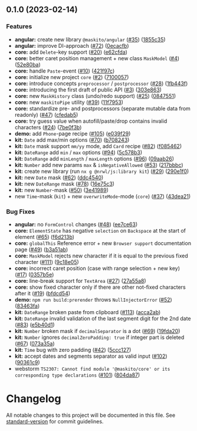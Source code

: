## 0.1.0 (2023-02-14)

### Features

* **angular:** create new library `@maskito/angular` ([#35](https://github.com/tinkoff/maskito/issues/35)) ([1855c35](https://github.com/tinkoff/maskito/commit/1855c3587b70522b0d1c196d1fe036e8bc11ae71))
* **angular:** improve DI-approach ([#72](https://github.com/tinkoff/maskito/issues/72)) ([0ecacfb](https://github.com/tinkoff/maskito/commit/0ecacfbb6ed0dcbe3b8c4514e4d3ad75654931f1))
* **core:** add `Delete`-key support ([#20](https://github.com/tinkoff/maskito/issues/20)) ([e62cfda](https://github.com/tinkoff/maskito/commit/e62cfda97bd008eea4bb343abcc3e3ae658df204))
* **core:** better caret position management + new class `MaskModel` ([#4](https://github.com/tinkoff/maskito/issues/4)) ([52e80ba](https://github.com/tinkoff/maskito/commit/52e80ba5ec02bab7b0c175d6401a642c11efb030))
* **core:** handle `Paste`-event ([#10](https://github.com/tinkoff/maskito/issues/10)) ([421f97c](https://github.com/tinkoff/maskito/commit/421f97cafb0be19d54bda1ebe5f2c9c29355578e))
* **core:** initialize new project `core` ([#2](https://github.com/tinkoff/maskito/issues/2)) ([7100057](https://github.com/tinkoff/maskito/commit/7100057e25e480cfa44671d0220eb5c0ed37090e))
* **core:** introduce concepts `preprocessor` / `postprocessor` ([#28](https://github.com/tinkoff/maskito/issues/28)) ([1fb443f](https://github.com/tinkoff/maskito/commit/1fb443fe0d57d497e7c5954b6799fee5c7d0fcb9))
* **core:** introducing the first draft of public API ([#3](https://github.com/tinkoff/maskito/issues/3)) ([303e863](https://github.com/tinkoff/maskito/commit/303e863867956ec51ba27b4c17f14901dcbb646a))
* **core:** new `MaskHistory` class (undo/redo support) ([#25](https://github.com/tinkoff/maskito/issues/25)) ([0847551](https://github.com/tinkoff/maskito/commit/084755181bac4e568caf02c815388ac32a34fa9b))
* **core:** new `maskitoPipe` utility ([#39](https://github.com/tinkoff/maskito/issues/39)) ([11f7953](https://github.com/tinkoff/maskito/commit/11f79530e52718447760cd52db5efb6fc2bea4ac))
* **core:** standardize pre- and postprocessors (separate mutable data from readonly) ([#47](https://github.com/tinkoff/maskito/issues/47)) ([cfedab5](https://github.com/tinkoff/maskito/commit/cfedab5a7d4587e93d9e9b193980f4f8b86d5c55))
* **core:** try guess value when autofill/paste/drop contains invalid characters ([#24](https://github.com/tinkoff/maskito/issues/24)) ([7be0f3b](https://github.com/tinkoff/maskito/commit/7be0f3b12ff3e41f7f3229a97a9f16ac6f51c855))
* **demo:** add `Phone`-page recipe ([#105](https://github.com/tinkoff/maskito/issues/105)) ([e039f29](https://github.com/tinkoff/maskito/commit/e039f29232e965e81783b4f990e3fd27e694b39e))
* **kit:** `Date` add max/min options ([#70](https://github.com/tinkoff/maskito/issues/70)) ([b708243](https://github.com/tinkoff/maskito/commit/b708243e247c16dc70ba76835c924eb4540c7905))
* **kit:** `Date` mask support `mm/yy` mode, add `Card` recipe ([#82](https://github.com/tinkoff/maskito/issues/82)) ([f085462](https://github.com/tinkoff/maskito/commit/f08546204e0c24ddc2eba2a5eac1ebdce7295aef))
* **kit:** `DateRange` add `min` / `max` options ([#94](https://github.com/tinkoff/maskito/issues/94)) ([5c578b3](https://github.com/tinkoff/maskito/commit/5c578b32a3a73662fd6031f88bc89f6e3e682edc))
* **kit:** `DateRange` add `minLength` / `maxLength` options ([#96](https://github.com/tinkoff/maskito/issues/96)) ([09aab26](https://github.com/tinkoff/maskito/commit/09aab2625912c6c5be27b8eaea248e69501508e9))
* **kit:** `Number` add new params `max` & `isNegativeAllowed` ([#53](https://github.com/tinkoff/maskito/issues/53)) ([217bbbc](https://github.com/tinkoff/maskito/commit/217bbbcfc5e928ec6685ea7d0faa062649c449f2))
* **kit:** create new library (run `nx g @nrwl/js:library kit`) ([#29](https://github.com/tinkoff/maskito/issues/29)) ([290e1f0](https://github.com/tinkoff/maskito/commit/290e1f0963af277068ed6d3a217eb90a59d2bd94))
* **kit:** new `Date` mask ([#62](https://github.com/tinkoff/maskito/issues/62)) ([ddc4540](https://github.com/tinkoff/maskito/commit/ddc4540858b0139b8c99002cba309c41da286b9d))
* **kit:** new `DateRange` mask ([#78](https://github.com/tinkoff/maskito/issues/78)) ([16e75c3](https://github.com/tinkoff/maskito/commit/16e75c3b877489fcf5cb11d8d943a26713b391c2))
* **kit:** new `Number`-mask ([#50](https://github.com/tinkoff/maskito/issues/50)) ([3e41989](https://github.com/tinkoff/maskito/commit/3e419895b2d0c402e7c6f7621346d281011eadc8))
* new `Time`-mask (`kit`) + new `overwriteMode`-mode (`core`) ([#37](https://github.com/tinkoff/maskito/issues/37)) ([43dea21](https://github.com/tinkoff/maskito/commit/43dea21494c9463bb761f31e536b85c801b6431f))

### Bug Fixes

* **angular:** no `FormControl` changes ([#48](https://github.com/tinkoff/maskito/issues/48)) ([ee7ce63](https://github.com/tinkoff/maskito/commit/ee7ce63d7fe19bb9ee63726c6013e12be8a4b3d1))
* **core:** `ElementState` has negative `selection` on `Backspace` at the start of element ([#65](https://github.com/tinkoff/maskito/issues/65)) ([f6d213b](https://github.com/tinkoff/maskito/commit/f6d213b07dadaf61927d9e124bbead2edff85078))
* **core:** `globalThis` Reference error +  new `Browser support` documentation page ([#49](https://github.com/tinkoff/maskito/issues/49)) ([b3a51ab](https://github.com/tinkoff/maskito/commit/b3a51ab4aa4a27830a2875f30ddd080250ac9fe9))
* **core:** `MaskModel` rejects new character if it is equal to the previous fixed character ([#111](https://github.com/tinkoff/maskito/issues/111)) ([9c18e05](https://github.com/tinkoff/maskito/commit/9c18e05717418a4b525bab30901f091ef379fd75))
* **core:** incorrect caret position (case with range selection + new key) ([#17](https://github.com/tinkoff/maskito/issues/17)) ([0357b5e](https://github.com/tinkoff/maskito/commit/0357b5e0e46c4c72d306426e40f1940faf0ec033))
* **core:** line-break support for `TextArea` ([#27](https://github.com/tinkoff/maskito/issues/27)) ([27a55a8](https://github.com/tinkoff/maskito/commit/27a55a88b069ce243ed5eef581f363ad060cd4ff))
* **core:** show fixed character only if there are other not-fixed characters after it ([#19](https://github.com/tinkoff/maskito/issues/19)) ([bfdcd54](https://github.com/tinkoff/maskito/commit/bfdcd54a2d286fda6a50fb41ef3d5ae382ee82f1))
* **demo:** `npm run build:prerender` throws `NullInjectorError` ([#52](https://github.com/tinkoff/maskito/issues/52)) ([83463fa](https://github.com/tinkoff/maskito/commit/83463fa931efab2b3d00c48073cc608932b8fd24))
* **kit:** `DateRange` broken paste from clipboard ([#113](https://github.com/tinkoff/maskito/issues/113)) ([acca2ab](https://github.com/tinkoff/maskito/commit/acca2ab96f41e61e42f51e2b4109a2bde9fcc6fd))
* **kit:** `DateRange` invalid validation of the last segment digit for the 2nd date ([#83](https://github.com/tinkoff/maskito/issues/83)) ([e5b40d1](https://github.com/tinkoff/maskito/commit/e5b40d1a05e1072ddc7735c82e276c0817526baf))
* **kit:** `Number` broken mask if `decimalSeparator` is a dot ([#69](https://github.com/tinkoff/maskito/issues/69)) ([19fda20](https://github.com/tinkoff/maskito/commit/19fda20014f974a3aef129c7bece92e1b950190c))
* **kit:** `Number` ignores `decimalZeroPadding: true` if integer part is deleted ([#67](https://github.com/tinkoff/maskito/issues/67)) ([073a35a](https://github.com/tinkoff/maskito/commit/073a35a8bb5495289c60032e53085478047d7750))
* **kit:** `Time` bug with zero padding ([#42](https://github.com/tinkoff/maskito/issues/42)) ([5ccc127](https://github.com/tinkoff/maskito/commit/5ccc12768d43bafb8a86c6d324497379976c6868))
* **kit:** accept dates and segments separator as valid input ([#102](https://github.com/tinkoff/maskito/issues/102)) ([90361c9](https://github.com/tinkoff/maskito/commit/90361c9320f338c533859d3a987d744f96e32979))
* webstorm `TS2307: Cannot find module '@maskito/core' or its corresponding type declarations` ([#101](https://github.com/tinkoff/maskito/issues/101)) ([804da87](https://github.com/tinkoff/maskito/commit/804da87bc5f335af0b39bfd49e21b038f7cbe459))

# Changelog

All notable changes to this project will be documented in this file. See
[standard-version](https://github.com/conventional-changelog/standard-version) for commit guidelines.